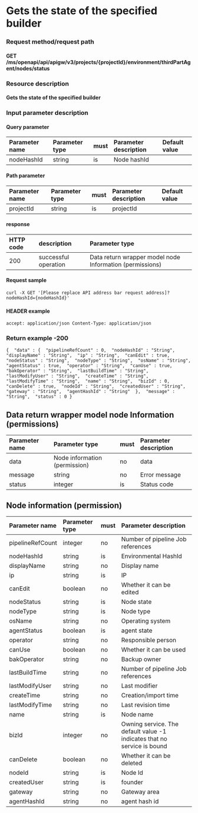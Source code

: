 # Gets the state of the specified builder

### Request method/request path

#### GET /ms/openapi/api/apigw/v3/projects/{projectId}/environment/thirdPartAgent/nodes/status

### Resource description

#### Gets the state of the specified builder

### Input parameter description

#### Query parameter

| Parameter name | Parameter type | must | Parameter description | Default value |
| :------------- | :------------- | :--- | :-------------------- | :------------ |
| nodeHashId     | string         | is   | Node hashId           |               |

#### Path parameter

| Parameter name | Parameter type | must | Parameter description | Default value |
| :------------- | :------------- | :--- | :-------------------- | :------------ |
| projectId      | string         | is   | projectId             |               |

#### response

| HTTP code | description          | Parameter type                                           |
| :-------- | :------------------- | :------------------------------------------------------- |
| 200       | successful operation | Data return wrapper model node Information (permissions) |

#### Request sample

```
curl -X GET '[Please replace API address bar request address]? nodeHashId={nodeHashId}' 
```

#### HEADER example

```
accept: application/json Content-Type: application/json 
```

### Return example -200

```
{  "data" : {  "pipelineRefCount" : 0,  "nodeHashId" : "String",  "displayName" : "String",  "ip" : "String",  "canEdit" : true,  "nodeStatus" : "String",  "nodeType" : "String",  "osName" : "String",  "agentStatus" : true,  "operator" : "String",  "canUse" : true,  "bakOperator" : "String",  "lastBuildTime" : "String",  "lastModifyUser" : "String",  "createTime" : "String",  "lastModifyTime" : "String",  "name" : "String",  "bizId" : 0,  "canDelete" : true,  "nodeId" : "String",  "createdUser" : "String",  "gateway" : "String",  "agentHashId" : "String"  },  "message" : "String",  "status" : 0 } 
```

## Data return wrapper model node Information (permissions)

| Parameter name | Parameter type                | must | Parameter description |
| :------------- | :---------------------------- | :--- | :-------------------- |
| data           | Node information (permission) | no   | data                  |
| message        | string                        | no   | Error message         |
| status         | integer                       | is   | Status code           |

## Node information (permission)

| Parameter name   | Parameter type | must | Parameter description                                        |
| :--------------- | :------------- | :--- | :----------------------------------------------------------- |
| pipelineRefCount | integer        | no   | Number of pipeline Job references                            |
| nodeHashId       | string         | is   | Environmental HashId                                         |
| displayName      | string         | no   | Display name                                                 |
| ip               | string         | is   | IP                                                           |
| canEdit          | boolean        | no   | Whether it can be edited                                     |
| nodeStatus       | string         | is   | Node state                                                   |
| nodeType         | string         | is   | Node type                                                    |
| osName           | string         | no   | Operating system                                             |
| agentStatus      | boolean        | is   | agent state                                                  |
| operator         | string         | no   | Responsible person                                           |
| canUse           | boolean        | no   | Whether it can be used                                       |
| bakOperator      | string         | no   | Backup owner                                                 |
| lastBuildTime    | string         | no   | Number of pipeline Job references                            |
| lastModifyUser   | string         | no   | Last modifier                                                |
| createTime       | string         | no   | Creation/import time                                         |
| lastModifyTime   | string         | no   | Last revision time                                           |
| name             | string         | is   | Node name                                                    |
| bizId            | integer        | no   | Owning service. The default value -1 indicates that no service is bound |
| canDelete        | boolean        | no   | Whether it can be deleted                                    |
| nodeId           | string         | is   | Node Id                                                      |
| createdUser      | string         | is   | founder                                                      |
| gateway          | string         | no   | Gateway area                                                 |
| agentHashId      | string         | no   | agent hash id                                                |

